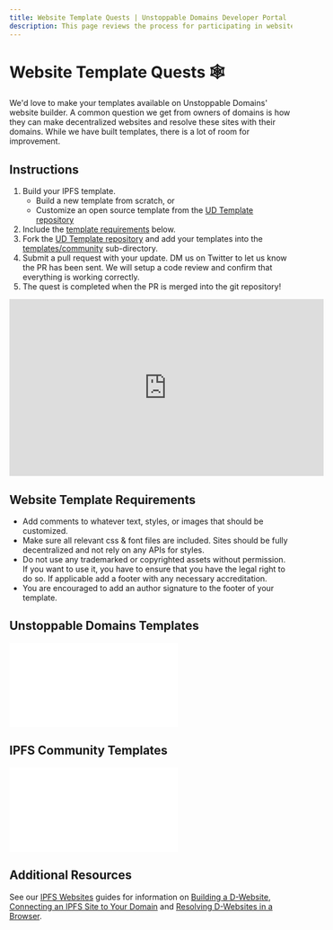 ```yaml
---
title: Website Template Quests | Unstoppable Domains Developer Portal
description: This page reviews the process for participating in website template quests for decentralized websites.
---
```


# Website Template Quests 🕸️

We'd love to make your templates available on Unstoppable Domains' website builder. A common question we get from owners of domains is how they can make decentralized websites and resolve these sites with their domains. While we have built templates, there is a lot of room for improvement.

## Instructions

1. Build your IPFS template.
    * Build a new template from scratch, or
    * Customize an open source template from the [UD Template repository](https://github.com/unstoppabledomains/decentralized-websites)
2. Include the [template requirements](#website-template-requirements) below.
3. Fork the [UD Template repository](https://github.com/unstoppabledomains/decentralized-websites) and add your templates into the [templates/community](https://github.com/unstoppabledomains/decentralized-websites/blob/master/templates/community) sub-directory.
4. Submit a pull request with your update. DM us on Twitter to let us know the PR has been sent. We will setup a code review and confirm that everything is working correctly.
5. The quest is completed when the PR is merged into the git repository!

<div class="video-container">
<iframe width="560" height="315" src="https://www.youtube.com/embed/YtDcmPqW_DM" title="YouTube video player" frameborder="0" allow="accelerometer; autoplay; clipboard-write; encrypted-media; gyroscope; picture-in-picture" allowfullscreen></iframe>
</div>

## Website Template Requirements

* Add comments to whatever text, styles, or images that should be customized.
* Make sure all relevant css & font files are included. Sites should be fully decentralized and not rely on any APIs for styles.
* Do not use any trademarked or copyrighted assets without permission. If you want to use it, you have to ensure that you have the legal right to do so. If applicable add a footer with any necessary accreditation.
* You are encouraged to add an author signature to the footer of your template.

## Unstoppable Domains Templates

<embed src="/snippets/_ud-templates.md" />

## IPFS Community Templates

<embed src="/snippets/_community-templates.md" />

## Additional Resources

See our [IPFS Websites](/d-websites/) guides for information on [Building a D-Website](/d-websites/build-website.md), [Connecting an IPFS Site to Your Domain](/d-websites/connect-ipfs.md) and [Resolving D-Websites in a Browser](/d-websites/resolving-dwebsites-in-a-browser.md).
